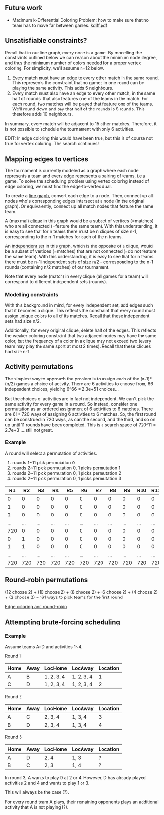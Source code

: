 ## Future work

- Maximum k-Differential Coloring Problem: how to make sure that no team has to move far between games.
  [kdiff.pdf](https://www2.cs.arizona.edu/~kobourov/kdiff.pdf)

## Unsatisfiable constraints?

Recall that in our line graph, every node is a game. By modelling the constraints outlined below we can reason about the minimum node degree, and thus the minimum number of colors needed for a proper vertex coloring. For simplicity, we'll assume n=12 below.

1. Every match must have an edge to every other match in the same round. This represents the constraint that no games in one round can be playing the same activity. This adds 5 neighbours.
2. Every match must also have an edge to every other match, in the same half of rounds, that also features one of the teams in the match. For each round, two matches will be played that feature one of the teams. We'll round down and say that half of the rounds is 5 rounds. This therefore adds 10 neighbours.

In summary, every match will be adjacent to 15 other matches. Therefore, it is not possible to schedule the tournament with only 6 activities.

EDIT: In edge coloring this would have been true, but this is of course not true for vertex coloring. The search continues!

## Mapping edges to vertices

The tournament is currently modeled as a graph where each node represents a team and every edge represents a pairing of teams, i.e a game. To solve the scheduling problem using vertex coloring instead of edge coloring, we must find the edge-to-vertex dual.

To create a [line graph](https://en.wikipedia.org/wiki/Line_graph), convert each edge to a node. Then, connect up all nodes who's corresponding edges intersect at a node (in the original graph). Or equivalently, connect up all match nodes that feature the same team.

A (maximal) [clique](<https://en.wikipedia.org/wiki/Clique_(graph_theory)>) in this graph would be a subset of vertices (=matches) who are all connected (=feature the same team). With this understanding, it is easy to see that for n teams there must be n cliques of size n-1, corresponding to the n-1 matches for each of the n teams.

An [independent set](<https://en.wikipedia.org/wiki/Independent_set_(graph_theory)>) in this graph, which is the opposite of a clique, would be a subset of vertices (=matches) that are not connected (=do not feature the same team). With this understanding, it is easy to see that for n teams there must be n-1 independent sets of size n/2 – corresponding to the n-1 rounds (containing n/2 matches) of our tournament.

Note that every node (match) in every clique (all games for a team) will correspond to different independent sets (rounds).

### Modelling constraints

With this background in mind, for every independent set, add edges such that it becomes a clique. This reflects the constraint that every round must assign unique colors to all of its matches. Recall that these independent sets had size n/2.

Additionally, for every original clique, delete half of the edges. This reflects the weaker coloring constraint that two adjacent nodes may have the same color, but the frequency of a color in a clique may not exceed two (every team may play the same sport at most 2 times). Recall that these cliques had size n-1.

## Activity permutations

The simplest way to approach the problem is to assign each of the (n-1)\*(n/2) games a choice of activity. There are 6 activities to choose from, 66 independent choices, yielding 6^66 = 2.3e+51 choices...

But the choices of activities are in fact not independent. We can't pick the same activity for every game in a round. So instead, consider one permutation as an ordered assignment of 6 activities to 6 matches. There are 6! = 720 ways of assigning 6 activities to 6 matches.
So, the first round can be construed in 720 ways, as can the second, and the third, and so on up until 11 rounds have been completed. This is a search space of 720^11 = 2.7e+31....still not great.

### Example

A round will select a permutation of activities.

1. rounds 1~11 pick permutation 0
2. rounds 2~11 pick permutation 0, 1 picks permutation 1
3. rounds 2~11 pick permutation 0, 1 picks permutation 2
4. rounds 2~11 pick permutation 0, 1 picks permutation 3

| R1  | R2  | R3  | R4  | R5  | R6  | R7  | R8  | R9  | R10 | R11 |
| --- | --- | --- | --- | --- | --- | --- | --- | --- | --- | --- |
| 0   | 0   | 0   | 0   | 0   | 0   | 0   | 0   | 0   | 0   | 0   |
| 1   | 0   | 0   | 0   | 0   | 0   | 0   | 0   | 0   | 0   | 0   |
| 2   | 0   | 0   | 0   | 0   | 0   | 0   | 0   | 0   | 0   | 0   |
| ... | ... | ... | ... | ... | ... | ... | ... | ... | ... | ... |
| 720 | 0   | 0   | 0   | 0   | 0   | 0   | 0   | 0   | 0   | 0   |
| 0   | 1   | 0   | 0   | 0   | 0   | 0   | 0   | 0   | 0   | 0   |
| 1   | 1   | 0   | 0   | 0   | 0   | 0   | 0   | 0   | 0   | 0   |
| ... | ... | ... | ... | ... | ... | ... | ... | ... | ... | ... |
| 720 | 720 | 720 | 720 | 720 | 720 | 720 | 720 | 720 | 720 | 720 |

## Round-robin permutations

(12 choose 2) + (10 choose 2) + (8 choose 2) + (6 choose 2) + (4 choose 2) + (2 choose 2) = 161 ways to pick teams for the first round

[Edge coloring and round-robin](<https://math.libretexts.org/Bookshelves/Combinatorics_and_Discrete_Mathematics/Combinatorics_(Morris)/03%3A_Graph_Theory/14%3A_Graph_Coloring/14.01%3A_Edge_Coloring>)

## Attempting brute-forcing scheduling

### Example

Assume teams A~D and activities 1~4.

Round 1

| Home | Away | LocHome    | LocAway    | Location |
| ---- | ---- | ---------- | ---------- | -------- |
| A    | B    | 1, 2, 3, 4 | 1, 2, 3, 4 | 1        |
| C    | D    | 1, 2, 3, 4 | 1, 2, 3, 4 | 2        |

Round 2

| Home | Away | LocHome | LocAway | Location |
| ---- | ---- | ------- | ------- | -------- |
| A    | C    | 2, 3, 4 | 1, 3, 4 | 3        |
| B    | D    | 2, 3, 4 | 1, 3, 4 | 4        |

Round 3

| Home | Away | LocHome | LocAway | Location |
| ---- | ---- | ------- | ------- | -------- |
| A    | D    | 2, 4    | 1, 3    | ?        |
| B    | C    | 2, 3    | 1, 4    | ?        |

In round 3, A wants to play D at 2 or 4. However, D has already played activities 2 and 4 and wants to play 1 or 3.

This will always be the case (?).

For every round team A plays, their remaining opponents plays an additional activity that A is not playing (?).
